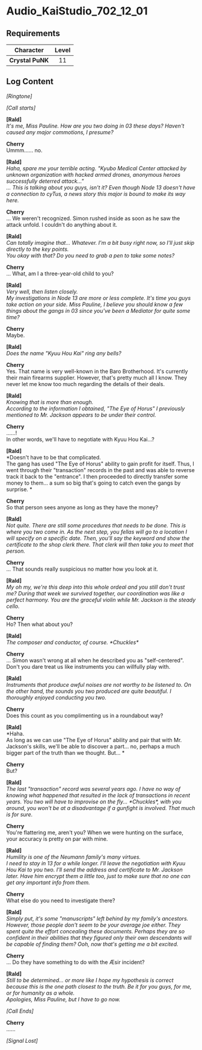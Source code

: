# Audio_KaiStudio_702_12_01
## Requirements
|   Character    |Level|
|----------------|:---:|
|**Crystal PuNK**| 11  |

## Log Content
*\[Ringtone\]*

*[Call starts]*

**[Rald]**<br>
*It's me, Miss Pauline. How are you two doing in 03 these days? Haven't caused any major commotions, I presume?*

**Cherry**<br>
Ummm...... no.

**[Rald]**<br>
*Haha, spare me your terrible acting. "Kyubo Medical Center attacked by unknown organization with hacked armed drones, anonymous heroes successfully deterred attack..."<br>
... This is talking about you guys, isn't it? Even though Node 13 doesn't have a connection to cyTus, a news story this major is bound to make its way here.*

**Cherry**<br>
... We weren't recognized. Simon rushed inside as soon as he saw the attack unfold. I couldn't do anything about it.

**[Rald]**<br>
*Can totally imagine that... Whatever. I'm a bit busy right now, so I'll just skip directly to the key points.<br>
You okay with that? Do you need to grab a pen to take some notes?*

**Cherry**<br>
... What, am I a three\-year\-old child to you?

**[Rald]**<br>
*Very well, then listen closely.<br>
My investigations in Node 13 are more or less complete. It's time you guys take action on your side. Miss Pauline, I believe you should know a few things about the gangs in 03 since you've been a Mediator for quite some time?*

**Cherry**<br>
Maybe.

**[Rald]**<br>
*Does the name "Kyuu Hou Kai" ring any bells?*

**Cherry**<br>
Yes. That name is very well\-known in the Baro Brotherhood. It's currently their main firearms supplier. However, that's pretty much all I know. They never let me know too much regarding the details of their deals.

**[Rald]**<br>
*Knowing that is more than enough.<br>
According to the information I obtained, "The Eye of Horus" I previously mentioned to Mr. Jackson appears to be under their control.*

**Cherry**<br>
......!<br>
In other words, we'll have to negotiate with Kyuu Hou Kai...?

**[Rald]**<br>
*Doesn't have to be that complicated.<br>
The gang has used "The Eye of Horus" ability to gain profit for itself. Thus, I went through their "transaction" records in the past and was able to reverse track it back to the "entrance". I then proceeded to directly transfer some money to them... a sum so big that's going to catch even the gangs by surprise. *

**Cherry**<br>
So that person sees anyone as long as they have the money?

**[Rald]**<br>
*Not quite. There are still some procedures that needs to be done. This is where you two come in. As the next step, you fellas will go to a location I will specify on a specific date. Then, you'll say the keyword and show the certificate to the shop clerk there. That clerk will then take you to meet that person.*

**Cherry**<br>
... That sounds really suspicious no matter how you look at it.

**[Rald]**<br>
*My oh my, we're this deep into this whole ordeal and you still don't trust me? During that week we survived together, our coordination was like a perfect harmony. You are the graceful violin while Mr. Jackson is the steady cello.*

**Cherry**<br>
Ho? Then what about you?

**[Rald]**<br>
*The composer and conductor, of course. \*Chuckles\**

**Cherry**<br>
... Simon wasn't wrong at all when he described you as "self\-centered". Don't you dare treat us like instruments you can willfully play with. 

**[Rald]**<br>
*Instruments that produce awful noises are not worthy to be listened to. On the other hand, the sounds you two produced are quite beautiful. I thoroughly enjoyed conducting you two.*

**Cherry**<br>
Does this count as you complimenting us in a roundabout way?

**[Rald]**<br>
*Haha.<br>
As long as we can use "The Eye of Horus" ability and pair that with Mr. Jackson's skills, we'll be able to discover a part... no, perhaps a much bigger part of the truth than we thought. But... *

**Cherry**<br>
But?

**[Rald]**<br>
*The last "transaction" record was several years ago. I have no way of knowing what happened that resulted in the lack of transactions in recent years. You two will have to improvise on the fly... \*Chuckles\*, with you around, you won't be at a disadvantage if a gunfight is involved. That much is for sure.*

**Cherry**<br>
You're flattering me, aren't you? When we were hunting on the surface, your accuracy is pretty on par with mine.

**[Rald]**<br>
*Humility is one of the Neumann family's many virtues.<br>
I need to stay in 13 for a while longer. I'll leave the negotiation with Kyuu Hou Kai to you two. I'll send the address and certificate to Mr. Jackson later. Have him encrypt them a little too, just to make sure that no one can get any important info from them.*

**Cherry**<br>
What else do you need to investigate there?

**[Rald]**<br>
*Simply put, it's some "manuscripts" left behind by my family's ancestors. However, those people don't seem to be your average joe either. They spent quite the effort concealing these documents. Perhaps they are so confident in their abilities that they figured only their own descendants will be capable of finding them? Ooh, now that's getting me a bit excited.*

**Cherry**<br>
... Do they have something to do with the Æsir incident?

**[Rald]**<br>
*Still to be determined... or more like I hope my hypothesis is correct because this is the one path closest to the truth. Be it for you guys, for me, or for humanity as a whole.<br>
Apologies, Miss Pauline, but I have to go now.*

*[Call Ends]*

**Cherry**<br>
......

*[Signal Lost]*